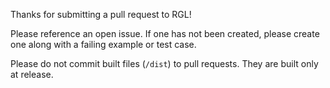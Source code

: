 Thanks for submitting a pull request to RGL!

Please reference an open issue. If one has not been created, please create one along with a failing
example or test case.

Please do not commit built files (`/dist`) to pull requests. They are built only at release.
